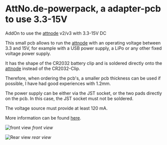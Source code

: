 # AttNo.de-powerpack, a adapter-pcb to use 3.3-15V
 AddOn to use the [attnode](https://attno.de) v2/v3 with 3.3-15V DC

This small pcb allows to run the [attnode](https://attno.de) with an operating voltage between 3.3 and 15V, for example with a USB power supply, a LiPo or any other fixed voltage power supply.

It has the shape of the CR2032 battery clip and is soldered directly onto the [attnode](https://attno.de) instead of the CR2032-Clip.

Therefore, when ordering the pcb's, a smaller pcb thickness can be used if possible, I have had good experiences with 1.2mm.

The power supply can be either via the JST socket, or the two pads directly on the pcb. In this case, the JST socket must not be soldered.

The voltage source must provide at least 120 mA.

More information can be found [here](https://www.attno.de/blog/2021-01-08).

![front view](https://github.com/theArcher73/powerpack/blob/main/kicad-project/img/board_front.png) *front view*

![Rear view](https://github.com/theArcher73/powerpack/blob/main/kicad-project/img/board_rear.png) *rear view*
